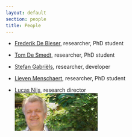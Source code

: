 ```yaml
---
layout: default
section: people
title: People
---
```

* [Frederik De Bleser](frederik-de-bleser.html), researcher, PhD student
* [Tom De Smedt](tom-de-smedt.html), researcher, PhD student
* [Stefan Gabriëls](stefan-gabriels.html), researcher, developer
* [Lieven Menschaert](lieven-menschaert.html), researcher, PhD student <br>

* [Lucas Nijs](lucas-nijs.html), research director<br>
<a href="lucas-nijs.html"><img src="/media/people/lucasnijs.png" height = "100" width = "220"></a>